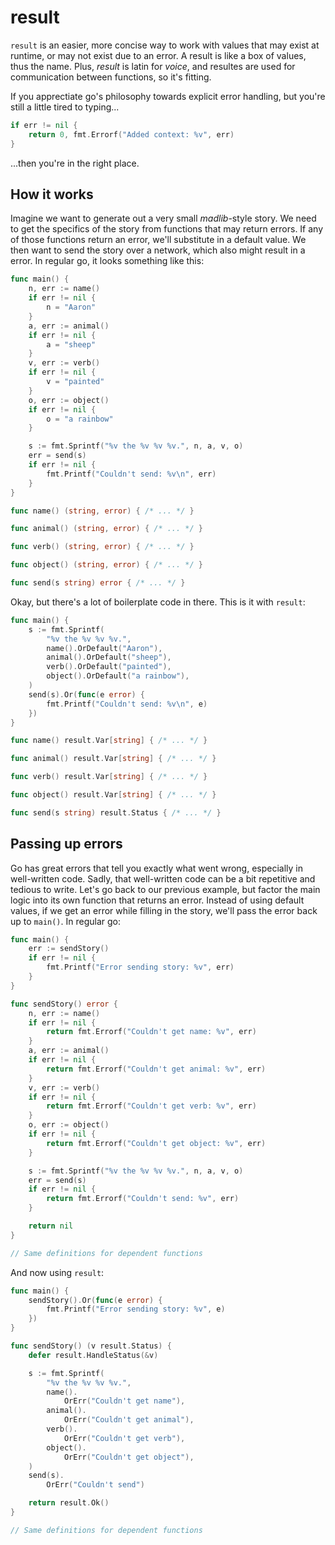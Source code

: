 # result

`result` is an easier, more concise way to work with values that may exist at runtime, or may not exist due to an error. A
result is like a box of values, thus the name. Plus, *result* is latin for *voice*, and resultes are used for communication
between functions, so it's fitting.

If you apprectiate go's philosophy towards explicit error handling, but you're still a little tired to typing...
```go
if err != nil {
    return 0, fmt.Errorf("Added context: %v", err)
}
```
...then you're in the right place.

## How it works

Imagine we want to generate out a very small *madlib*-style story. We need to get the specifics of the story from
functions that may return errors. If any of those functions return an error, we'll substitute in a default value. We
then want to send the story over a network, which also might result in a error. In regular go, it looks something like
this:

```go
func main() {
    n, err := name()
    if err != nil {
        n = "Aaron"
    }
    a, err := animal()
    if err != nil {
        a = "sheep"
    }
    v, err := verb()
    if err != nil {
        v = "painted"
    }
    o, err := object()
    if err != nil {
        o = "a rainbow"
    }

    s := fmt.Sprintf("%v the %v %v %v.", n, a, v, o)
    err = send(s)
    if err != nil {
        fmt.Printf("Couldn't send: %v\n", err)
    }
}

func name() (string, error) { /* ... */ }

func animal() (string, error) { /* ... */ }

func verb() (string, error) { /* ... */ }

func object() (string, error) { /* ... */ }

func send(s string) error { /* ... */ }
```

Okay, but there's a lot of boilerplate code in there. This is it with `result`:

```go
func main() {
    s := fmt.Sprintf(
        "%v the %v %v %v.",
        name().OrDefault("Aaron"),
        animal().OrDefault("sheep"),
        verb().OrDefault("painted"),
        object().OrDefault("a rainbow"),
    )
    send(s).Or(func(e error) {
        fmt.Printf("Couldn't send: %v\n", e)
    })
}

func name() result.Var[string] { /* ... */ }

func animal() result.Var[string] { /* ... */ }

func verb() result.Var[string] { /* ... */ }

func object() result.Var[string] { /* ... */ }

func send(s string) result.Status { /* ... */ }
```

## Passing up errors

Go has great errors that tell you exactly what went wrong, especially in well-written code. Sadly, that well-written
code can be a bit repetitive and tedious to write. Let's go back to our previous example, but factor the main logic into
its own function that returns an error. Instead of using default values, if we get an error while filling in the story,
we'll pass the error back up to `main()`. In regular go:

```go
func main() {
    err := sendStory()
    if err != nil {
        fmt.Printf("Error sending story: %v", err)
    }
}

func sendStory() error {
    n, err := name()
    if err != nil {
        return fmt.Errorf("Couldn't get name: %v", err)
    }
    a, err := animal()
    if err != nil {
        return fmt.Errorf("Couldn't get animal: %v", err)
    }
    v, err := verb()
    if err != nil {
        return fmt.Errorf("Couldn't get verb: %v", err)
    }
    o, err := object()
    if err != nil {
        return fmt.Errorf("Couldn't get object: %v", err)
    }

    s := fmt.Sprintf("%v the %v %v %v.", n, a, v, o)
    err = send(s)
    if err != nil {
        return fmt.Errorf("Couldn't send: %v", err)
    }

    return nil
}

// Same definitions for dependent functions
```

And now using `result`:

```go
func main() {
    sendStory().Or(func(e error) {
        fmt.Printf("Error sending story: %v", e)
    })
}

func sendStory() (v result.Status) {
    defer result.HandleStatus(&v)

    s := fmt.Sprintf(
        "%v the %v %v %v.",
        name().
            OrErr("Couldn't get name"),
        animal().
            OrErr("Couldn't get animal"),
        verb().
            OrErr("Couldn't get verb"),
        object().
            OrErr("Couldn't get object"),
    )
    send(s).
        OrErr("Couldn't send")

    return result.Ok()
}

// Same definitions for dependent functions
```